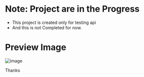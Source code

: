 # Note: Project are in the Progress
 - This project is created only for testing api
 - And this is not Completed for now.

# Preview Image
![image](https://user-images.githubusercontent.com/81242584/210238167-aadf1720-118d-404c-adb2-3d038634153a.png)

 Thanks

